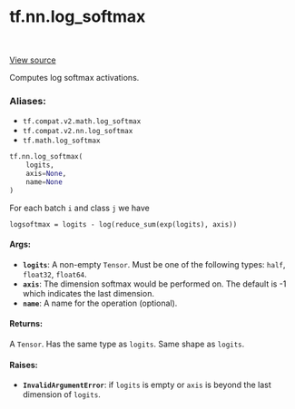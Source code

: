 <div itemscope itemtype="http://developers.google.com/ReferenceObject">
<meta itemprop="name" content="tf.nn.log_softmax" />
<meta itemprop="path" content="Stable" />
</div>

# tf.nn.log_softmax

<!-- Insert buttons -->

<table class="tfo-notebook-buttons tfo-api" align="left">
</table>

<a target="_blank" href="/code/stable/tensorflow/python/ops/nn_ops.py">View source</a>



<!-- Start diff -->
Computes log softmax activations.

### Aliases:

* `tf.compat.v2.math.log_softmax`
* `tf.compat.v2.nn.log_softmax`
* `tf.math.log_softmax`


``` python
tf.nn.log_softmax(
    logits,
    axis=None,
    name=None
)
```



<!-- Placeholder for "Used in" -->

For each batch `i` and class `j` we have

    logsoftmax = logits - log(reduce_sum(exp(logits), axis))

#### Args:


* <b>`logits`</b>: A non-empty `Tensor`. Must be one of the following types: `half`,
  `float32`, `float64`.
* <b>`axis`</b>: The dimension softmax would be performed on. The default is -1 which
  indicates the last dimension.
* <b>`name`</b>: A name for the operation (optional).


#### Returns:

A `Tensor`. Has the same type as `logits`. Same shape as `logits`.



#### Raises:


* <b>`InvalidArgumentError`</b>: if `logits` is empty or `axis` is beyond the last
  dimension of `logits`.